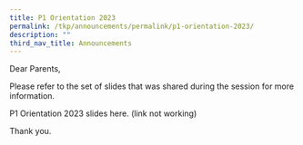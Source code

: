 ```yaml
---
title: P1 Orientation 2023
permalink: /tkp/announcements/permalink/p1-orientation-2023/
description: ""
third_nav_title: Announcements
---
```

Dear Parents,

Please refer to the set of slides that was shared during the session for more information.

P1 Orientation 2023 slides here. (link not working)

Thank you.